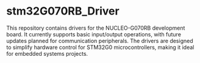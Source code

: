 # stm32G070RB_Driver
This repository contains drivers for the NUCLEO-G070RB development board. It currently supports basic input/output operations, with future updates planned for communication peripherals. The drivers are designed to simplify hardware control for STM32G0 microcontrollers, making it ideal for embedded systems projects.
